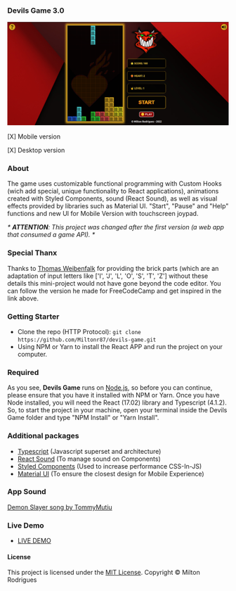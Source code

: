 ### Devils Game 3.0

![Screen Shot](https://github.com/Miltonr87/devils-game/blob/master/devils.png)

[X] Mobile version

[X] Desktop version

### About

The game uses customizable functional programming with Custom Hooks (wich add special, unique functionality to React applications), animations created with Styled Components, sound (React Sound), as well as visual effects provided by libraries such as Material UI. "Start", "Pause" and "Help" functions and new UI for Mobile Version with touchscreen joypad.

_* **ATTENTION**: This project was changed after the first version (a web app that consumed a game API). *_

### Special Thanx

Thanks to [Thomas Weibenfalk](https://github.com/weibenfalk/react-tetris-with-typescript) for providing the brick parts (which are an adaptation of input letters like ['I', 'J', 'L', 'O', 'S', 'T', 'Z'] without these details this mini-project would not have gone beyond the code editor. You can follow the version he made for FreeCodeCamp and get inspired in the link above.

### Getting Starter

- Clone the repo (HTTP Protocol): ```git clone https://github.com/Miltonr87/devils-game.git```
- Using NPM or Yarn to install the React APP and run the project on your computer. 

### Required

As you see, **Devils Game** runs on [Node.js](https://nodejs.org/), so before you can continue, please ensure that you have it installed with NPM or Yarn. Once you have Node installed, you will need the React (17.02) library and Typescript (4.1.2). So, to start the project in your machine, open your terminal inside the Devils Game folder and type "NPM Install" or "Yarn Install".

### Additional packages
- [Typescript](https://www.typescriptlang.org/) (Javascript superset and architecture)
- [React Sound](https://www.npmjs.com/package/react-sound) (To manage sound on Components)
- [Styled Components](https://github.com/styled-components/styled-components) (Used to increase performance CSS-In-JS)
- [Material UI](https://material-ui.com/pt/) (To ensure the closest design for Mobile Experience)

### App Sound

[Demon Slayer song by TommyMutiu](https://pixabay.com/pt/music/acao-return-of-the-demon-slayer-8686/)

### Live Demo 

- [LIVE DEMO](https://devils-game.vercel.app/)

#### License

This project is licensed under the [MIT License](https://magno.mit-license.org/2021). Copyright © Milton Rodrigues
